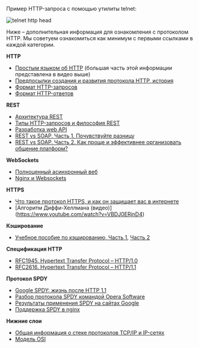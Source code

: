 Пример HTTP-запроса с помощью утилиты telnet:

![telnet http head](http://i.imgur.com/KzFY5KI.gif "telnet http head")

Ниже – дополнительная информация для ознакомления с протоколом HTTP. Мы советуем ознакомиться как минимум с первыми ссылками в каждой категории.

**HTTP**

- [Простым языком об HTTP](http://habrahabr.ru/post/215117/) (большая часть этой информации представлена в видео выше)
- [Предпосылки создания и развития протокола HTTP, история](http://bugov.net/http-story/index.html)
- [Формат HTTP-запросов](http://citforum.ru/internet/cgi_tut/rqst.shtml)
- [Формат HTTP-ответов](http://citforum.ru/internet/cgi_tut/spns.shtml)

**REST**

- [Архитектура REST](http://habrahabr.ru/post/38730/)
- [Типы HTTP-запросов и философия REST](http://habrahabr.ru/post/50147/)
- [Разработка web API](http://habrahabr.ru/post/181988/)
- [REST vs SOAP. Часть 1. Почувствуйте разницу](http://habrahabr.ru/post/131343/)
- [REST vs SOAP. Часть 2. Как проще и эффективнее организовать общение платформ?](http://habrahabr.ru/blogs/webdev/134303/)

**WebSockets**

- [Полноценный асинхронный веб](http://habrahabr.ru/post/79038/)
- [Nginx и Websockets](http://habrahabr.ru/post/171757/)

**HTTPS**

- [Что такое протокол HTTPS, и как он защищает вас в интернете](http://blog.yandex.ru/post/77455/)
- [Алгоритм Диффи-Хеллмана (видео)] (https://www.youtube.com/watch?v=VBDJ0ERjnD4)

**Кэширование**

- [Учебное пособие по кэшированию, Часть 1](http://habrahabr.ru/post/203548/), [Часть 2](http://habrahabr.ru/post/204464/)

**Спецификация HTTP**

- [RFC1945. Hypertext Transfer Protocol – HTTP/1.0](https://tools.ietf.org/html/rfc1945)
- [RFC2616. Hypertext Transfer Protocol – HTTP/1.1](https://tools.ietf.org/html/rfc2616)

**Протокол SPDY**

- [Google SPDY: жизнь после HTTP 1.1](http://habrahabr.ru/post/117230/)
- [Разбор протокола SPDY командой Opera Software](http://habrahabr.ru/post/145564/)
- [Результаты применения SPDY на сайтах Google](http://habrahabr.ru/post/202998/)
- [Поддержка SPDY в nginx](http://habrahabr.ru/post/145918/)

**Нижние слои**

- [Общая информация о стеке протоколов TCP/IP и IP-сетях](http://citforum.ru/nets/ip/contents.shtml)
- [Модель OSI](http://citforum.ru/nets/switche/osi.shtml)
